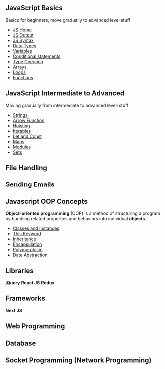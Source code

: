 
## JavaScript Basics
Basics for beginners, move gradually to advanced level stuff
* [JS Home](Basics/01_home.html)
* [JS Output](Basics/02_output.html)
* [JS Syntax](Basics/03_syntax.html)
* [Data Types](Basics/04_data_types.html)
* [Variables](Basics/05_variables.html)
* [Conditional statements](Basics/06_conditional_statements.html)
* [Type Coercion](Basics/07_type_coercion.html)
* [Arrays](Basics/08_arrays.html)
* [Loops](Basics/09_loops.html)
* [Functions](Basics/10_functions.html)
## JavaScript Intermediate to Advanced
Moving gradually from intermediate to advanced levell stuff
* [Strings](intermediate_and_advanced/JS_strings.html)
* [Arrow Function](intermediate_and_advanced/JS_arrow_function.html)
* [Hoisting](intermediate_and_advanced/JS_hoisting.html)
* [Iterables](intermediate_and_advanced/JS_iterables.html)
* [Let and Const](intermediate_and_advanced/JS_let_and_const.html)
* [Maps](intermediate_and_advanced/JS_maps.html)
* [Modules](intermediate_and_advanced/JS_modules.html)
* [Sets](intermediate_and_advanced/JS_sets.html)
## File Handling
## Sending Emails
## Javascript OOP Concepts
**Object-oriented programming** (OOP) is a method of structuring a program by bundling related properties and behaviors into individual **objects**.
* [Classes and Instances](OOP/classes.html)
* [This Keyword](OOP/02_this.html)
* [Inheritance](OOP/)
* [Encapsulation](OOP/)
* [Polymorphism](OOP/)
* [Data Abstraction](OOP/)
## Libraries
**jQuery**
**React JS**
**Redux**
## Frameworks
**Next JS**
## Web Programming
## Database
## Socket Programming (Network Programming)
